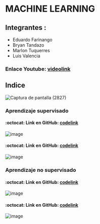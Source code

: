 # MACHINE LEARNING

## Integrantes :
- Eduardo Farinango
- Bryan Tandazo
- Marlon Tuquerres
- Luis Valencia

### Enlace Youtube: [videolink](https://youtu.be/BgbCV2x_nro)

## Indice
![Captura de pantalla (2827)](https://user-images.githubusercontent.com/77359338/174866426-0a5b5758-a81c-406b-b2dd-f6089baecda9.png)

### Aprendizaje supervisado
#### :octocat: Link en GitHub: [codelink](https://github.com/EdFarinango/IA_noSupervisado/blob/main/IA_Supervisado_arbol.ipynb)
![image](https://user-images.githubusercontent.com/77359338/174866792-a1dd05d0-3411-4694-9d38-19c5348ed9c4.png)
#### :octocat: Link en GitHub: [codelink](https://github.com/stalin246/Python/blob/main/MachineLearning/Supervisado/RegresionLogistica/Regresion_logistica.ipynb)
![image](https://user-images.githubusercontent.com/77359338/174867847-f40653ef-ee12-4475-add4-b41a3121980f.png)
### Aprendizaje no supervisado
#### :octocat: Link en GitHub: [codelink](https://github.com/MarlonAdrian/Aprendizaje-no-supervisado/blob/main/No_supervisado.ipynb)
![image](https://user-images.githubusercontent.com/77359338/174868337-feb15e77-c92f-4135-bda0-bc059b7ace30.png)
#### :octocat: Link en GitHub: [codelink](https://github.com/BryanTnz/ReconocimientoFacialIA)
![image](https://user-images.githubusercontent.com/77359338/174868879-c4de3aa4-9ac1-486b-8480-e54e59058e29.png)
